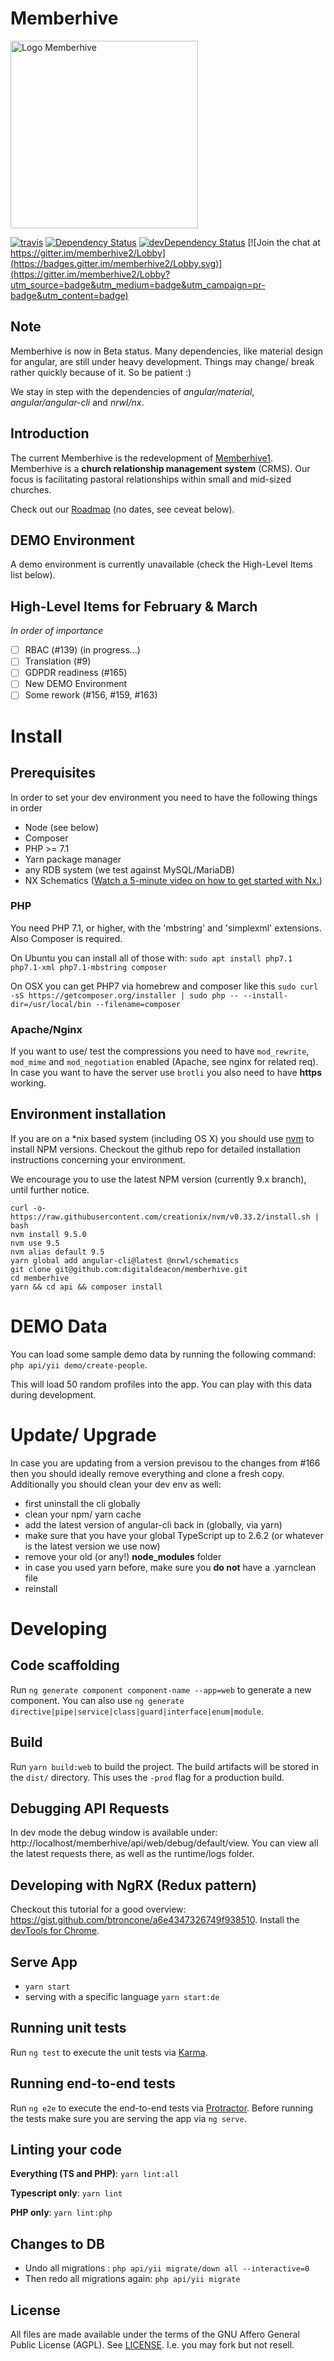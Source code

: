 # Memberhive

<img src="http://memberhive.com/images/mh-logo.png" alt="Logo Memberhive" width="300px" />

[![travis](https://travis-ci.org/digitaldeacon/memberhive.svg?branch=master)](https://travis-ci.org/digitaldeacon/memberhive) 
[![Dependency Status][david-badge]][david-badge-url]
[![devDependency Status][david-dev-badge]][david-dev-badge-url]
[![Join the chat at https://gitter.im/memberhive2/Lobby](https://badges.gitter.im/memberhive2/Lobby.svg)](https://gitter.im/memberhive2/Lobby?utm_source=badge&utm_medium=badge&utm_campaign=pr-badge&utm_content=badge)

## Note
Memberhive is now in Beta status. Many dependencies, like material design for angular, are still under 
heavy development. Things may change/ break rather quickly because of it. So be patient :)

We stay in step with the dependencies of _angular/material_, _angular/angular-cli_ and _nrwl/nx_.

## Introduction
The current Memberhive is the redevelopment of [Memberhive1](https://github.com/digitaldeacon/memberhive1). 
Memberhive is a **church relationship management system** (CRMS). Our focus is facilitating pastoral relationships within small and mid-sized churches.

Check out our [Roadmap](https://github.com/digitaldeacon/memberhive2/wiki/Roadmap) (no dates, see ceveat below).

## DEMO Environment
A demo environment is currently unavailable (check the High-Level Items list below).

## High-Level Items for February & March
_In order of importance_
- [ ] RBAC (#139) (in progress...)
- [ ] Translation (#9)
- [ ] GDPDR readiness (#165)
- [ ] New DEMO Environment
- [ ] Some rework (#156, #159, #163)

# Install
## Prerequisites
In order to set your dev environment you need to have the following things in order
- Node (see below)
- Composer
- PHP >= 7.1
- Yarn package manager
- any RDB system (we test against MySQL/MariaDB)
- NX Schematics ([Watch a 5-minute video on how to get started with Nx.](http://nrwl.io/nx))

### PHP
You need PHP 7.1, or higher, with the 'mbstring' and 'simplexml' extensions. Also Composer is required.

On Ubuntu you can install all of those with: `sudo apt install php7.1 php7.1-xml php7.1-mbstring composer`

On OSX you can get PHP7 via homebrew and composer like this `sudo curl -sS https://getcomposer.org/installer | sudo php -- --install-dir=/usr/local/bin --filename=composer`

### Apache/Nginx
If you want to use/ test the compressions you need to have `mod_rewrite`, `mod_mime` and `mod_negotiation` enabled (Apache, see nginx for related req).
In case you want to have the server use `brotli` you also need to have **https** working.

## Environment installation
If you are on a *nix based system (including OS X) you should use [nvm]((https://github.com/creationix/nvm)) to install NPM versions. 
Checkout the github repo for detailed installation instructions concerning your environment.

We encourage you to use the latest NPM version (currently 9.x branch), until further notice.

```
curl -o- https://raw.githubusercontent.com/creationix/nvm/v0.33.2/install.sh | bash
nvm install 9.5.0
nvm use 9.5
nvm alias default 9.5
yarn global add angular-cli@latest @nrwl/schematics 
git clone git@github.com:digitaldeacon/memberhive.git
cd memberhive
yarn && cd api && composer install
```

# DEMO Data
You can load some sample demo data by running the following command: `php api/yii demo/create-people`.

This will load 50 random profiles into the app. You can play with this data during development.

# Update/ Upgrade
In case you are updating from a version previsou to the changes from #166 then you should ideally remove everything and clone a fresh copy.
Additionally you should clean your dev env as well:

+ first uninstall the cli globally
+ clean your npm/ yarn cache
+ add the latest version of angular-cli back in (globally, via yarn)
+ make sure that you have your global TypeScript up to 2.6.2 (or whatever is the latest version we use now)
+ remove your old (or any!) __node_modules__ folder
+ in case you used yarn before, make sure you **do not** have a .yarnclean file
+ reinstall

# Developing
## Code scaffolding

Run `ng generate component component-name --app=web` to generate a new component. You can also use `ng generate directive|pipe|service|class|guard|interface|enum|module`.

## Build

Run `yarn build:web` to build the project. The build artifacts will be stored in the `dist/` directory. This uses the `-prod` flag for a production build.

## Debugging API Requests

In dev mode the debug window is available under: http://localhost/memberhive/api/web/debug/default/view.
You can view all the latest requests there, as well as the runtime/logs folder.

## Developing with NgRX (Redux pattern)

Checkout this tutorial for a good overview: https://gist.github.com/btroncone/a6e4347326749f938510.
Install the [devTools for Chrome](https://chrome.google.com/webstore/detail/redux-devtools/lmhkpmbekcpmknklioeibfkpmmfibljd).

## Serve App

+ `yarn start`
+ serving with a specific language `yarn start:de`

## Running unit tests

Run `ng test` to execute the unit tests via [Karma](https://karma-runner.github.io).

## Running end-to-end tests

Run `ng e2e` to execute the end-to-end tests via [Protractor](http://www.protractortest.org/).
Before running the tests make sure you are serving the app via `ng serve`.

## Linting your code
**Everything (TS and PHP)**: `yarn lint:all`

**Typescript only**: `yarn lint`

**PHP only**: `yarn lint:php`

## Changes to DB

+ Undo all migrations : `php api/yii migrate/down all --interactive=0`
+ Then redo all migrations again: `php api/yii migrate`

## License
All files are made available under the terms of the GNU Affero General Public License (AGPL). See [LICENSE](https://github.com/digitaldeacon/memberhive2/blob/master/LICENSE).
I.e. you may fork but not resell.

[david-badge]: https://david-dm.org/digitaldeacon/memberhive2.svg
[david-badge-url]: https://david-dm.org/digitaldeacon/memberhive2
[david-dev-badge]: https://david-dm.org/digitaldeacon/memberhive2/dev-status.svg
[david-dev-badge-url]: https://david-dm.org/digitaldeacon/memberhive2?type=dev